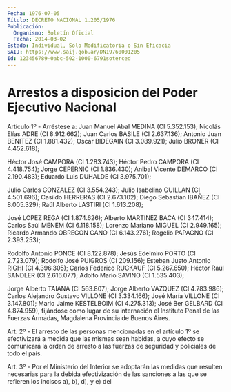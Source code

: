 ```yaml
---
Fecha: 1976-07-05
Título: DECRETO NACIONAL 1.205/1976
Publicación:
  Organismo: Boletín Oficial
  Fecha: 2014-03-02
Estado: Individual, Solo Modificatoria o Sin Eficacia
SAIJ: https://www.saij.gob.ar/DN19760001205
Id: 123456789-0abc-502-1000-6791soterced
---
```

# Arrestos a disposicion del Poder Ejecutivo Nacional

<a id="1"></a>
Artículo 1º - Arréstese a: Juan Manuel Abal MEDINA (CI 5.352.153); Nicolás Elías ADRE (CI 8.912.662); Juan Carlos BASILE (CI 2.637.136); Antonio Juan BENITEZ (CI 1.881.432); Oscar BIDEGAIN (CI 3.089.921); Julio BRONER (CI 4.452.618);

Héctor José CAMPORA (CI 1.283.743); Héctor Pedro CAMPORA (CI 4.418.754); Jorge CEPERNIC (CI 1.836.430); Anibal Vicente DEMARCO (CI 2.190.483); Eduardo Luis DUHALDE (CI 3.975.701);

Julio Carlos GONZALEZ (CI 3.554.243); Julio Isabelino GUILLAN (CI 4.501.696); Casildo HERRERAS (CI 2.673.102); Diego Sebastián IBAÑEZ (CI 8.005.329); Raúl Alberto LASTIRI (CI 1.613.208);

José LOPEZ REGA (CI 1.874.626); Alberto MARTINEZ BACA (CI 347.414); Carlos Saúl MENEM (CI 6.118.158); Lorenzo Mariano MIGUEL (CI 2.949.165); Ricardo Armando OBREGON CANO (CI 6.143.276); Rogelio PAPAGNO (CI 2.393.253);

Rodolfo Antonio PONCE (CI 8.122.878); Jesús Edelmiro PORTO (CI 2.723.079); Rodolfo José PUIGROS (CI 209.156); Esteban Justo Antonio RIGHI (CI 4.396.305); Carlos Federico RUCKAUF (CI 5.267.650); Héctor Raúl SANDLER (CI 2.616.077); Adolfo Mario SAVINO (CI 1.535.403);

Jorge Alberto TAIANA (CI 563.807); Jorge Alberto VAZQUEZ (CI 4.783.986); Carlos Alejandro Gustavo VILLONE (CI 3.334.166); José María VILLONE (CI 3.147.801); Mario Jaime KESTELBOIM (CI 4.275.313); José Ber GELBARD (CI 4.874.959), fijándose como lugar de su internación el Instituto Penal de las Fuerzas Armadas, Magdalena Provincia de Buenos Aires.

<a id="2"></a>
Art. 2º - El arresto de las personas mencionadas en el artículo 1º se efectivizará a medida que las mismas sean habidas, a cuyo efecto se comunicará la orden de arresto a las fuerzas de seguridad y policiales de todo el país.

<a id="3"></a>
Art. 3º - Por el Ministerio del Interior se adoptarán las medidas que resulten necesarias para la debida efectivización de las sanciones a las que se refieren los incisos a), b), d), y e) del